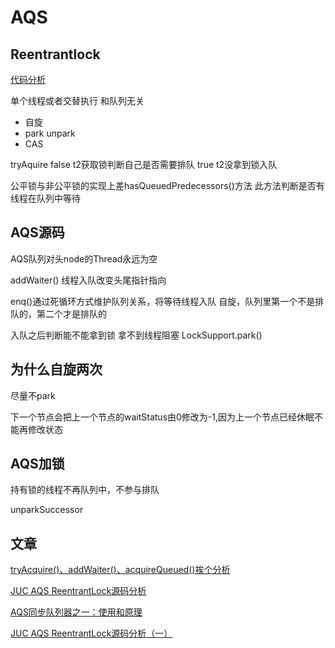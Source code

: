 # AQS

## Reentrantlock

[代码分析](https://www.cnblogs.com/zaizhoumo/p/7756310.html)

单个线程或者交替执行 和队列无关 

* 自旋
* park unpark
* CAS

tryAquire false t2获取锁判断自己是否需要排队
true t2没拿到锁入队

公平锁与非公平锁的实现上差hasQueuedPredecessors()方法 此方法判断是否有线程在队列中等待

## AQS源码

AQS队列对头node的Thread永远为空

addWaiter() 线程入队改变头尾指针指向

enq()通过死循环方式维护队列关系，将等待线程入队 自旋，队列里第一个不是排队的，第二个才是排队的

入队之后判断能不能拿到锁 拿不到线程阻塞 LockSupport.park()

## 为什么自旋两次

尽量不park

下一个节点会把上一个节点的waitStatus由0修改为-1,因为上一个节点已经休眠不能再修改状态

## AQS加锁

持有锁的线程不再队列中，不参与排队

unparkSuccessor

## 文章

[tryAcquire()、addWaiter()、acquireQueued()挨个分析](https://blog.csdn.net/weixin_38003389/article/details/85935982)

[JUC AQS ReentrantLock源码分析](https://blog.csdn.net/java_lyvee/article/details/98966684)

[AQS同步队列器之一：使用和原理](https://www.cnblogs.com/wait-pigblog/archive/2018/07/16/9315700.html)

[JUC AQS ReentrantLock源码分析（一）](https://blog.csdn.net/java_lyvee/article/details/98966684?utm_medium=distribute.pc_relevant.none-task-blog-BlogCommendFromMachineLearnPai2-2.nonecase&depth_1-utm_source=distribute.pc_relevant.none-task-blog-BlogCommendFromMachineLearnPai2-2.nonecase)

